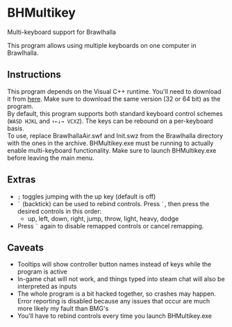 ﻿# BHMultikey
Multi-keyboard support for Brawlhalla

This program allows using multiple keyboards on one computer in Brawlhalla.

## Instructions
This program depends on the Visual C++ runtime. You'll need to download it from [here](https://www.microsoft.com/en-us/download/details.aspx?id=48145). Make sure to download the same version (32 or 64 bit) as the program.  
By default, this program supports both standard keyboard control schemes (`WASD HJKL` and `↑←↓→ VCXZ`). The keys can be rebound on a per-keyboard basis.  
To use, replace BrawlhallaAir.swf and Init.swz from the Brawlhalla directory with the ones in the archive. BHMultikey.exe must be running to actually enable multi-keyboard functionality. Make sure to launch BHMultikey.exe before leaving the main menu.

## Extras
- `;` toggles jumping with the up key (default is off)
- `` ` `` (backtick) can be used to rebind controls. Press `` ` ``, then press the desired controls in this order:
  - up, left, down, right, jump, throw, light, heavy, dodge
- Press `` ` `` again to disable remapped controls or cancel remapping.

## Caveats
- Tooltips will show controller button names instead of keys while the program is active
- In-game chat will not work, and things typed into steam chat will also be interpreted as inputs
- The whole program is a bit hacked together, so crashes may happen. Error reporting is disabled because any issues that occur are much more likely my fault than BMG's
- You'll have to rebind controls every time you launch BHMultikey.exe
